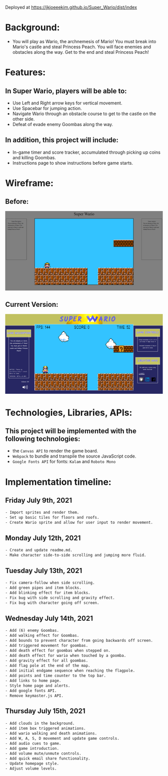 Deployed at https://jkjoeeekim.github.io/Super_Wario/dist/index

# Background:
- You will play as Wario, the archnemesis of Mario! You must break into Mario's castle and steal Princess Peach. You will face enemies and obstacles along the way. Get to the end and steal Princess Peach!

# Features:
## In Super Wario, players will be able to:
  - Use Left and Right arrow keys for vertical movement.
  - Use Spacebar for jumping action.
  - Navigate Wario through an obstacle course to get to the castle on the other side.
  - Defeat of evade enemy Goombas along the way.

## In addition, this project will include:
  - In-game timer and score tracker, accumulated through picking up coins and killing Goombas.
  - Instructions page to show instructions before game starts.

# Wireframe:
## Before:
![Alt text](./img/wireframe2.png)
## Current Version:
![Alt text](./img/current_version.png)

# Technologies, Libraries, APIs:
## This project will be implemented with the following technologies:
  - the `Canvas API` to render the game board.
  - `Webpack` to bundle and transpile the source JavaScript code.
  - `Google Fonts API` for fonts: `Kalam` and `Roboto Mono`

# Implementation timeline:
  ## Friday July 9th, 2021
    - Import sprites and render them.
    - Set up basic tiles for floors and roofs.
    - Create Wario sprite and allow for user input to render movement.

  ## Monday July 12th, 2021
    - Create and update readme.md.
    - Make character side-to-side scrolling and jumping more fluid.

  ## Tuesday July 13th, 2021
    - Fix camera-follow when side scrolling.
    - Add green pipes and item blocks.
    - Add blinking effect for item blocks.
    - Fix bug with side scrolling and gravity effect.
    - Fix bug with character going off screen.

  ## Wednesday July 14th, 2021
    - Add (6) enemy Goombas.
    - Add walking effect for Goombas.
    - Add bounds to prevent character from going backwards off screen.
    - Add triggered movement for goombas.
    - Add death effect for goombas when stepped on.
    - Add death effect for wario when touched by a goomba.
    - Add gravity effect for all goombas.
    - Add flag pole at the end of the map.
    - Add initial endgame sequence when reaching the flagpole.
    - Add points and time counter to the top bar.
    - Add links to home page.
    - Style home page and alerts.
    - Add google fonts API.
    - Remove keymaster.js API.

  ## Thursday July 15th, 2021
    - Add clouds in the background.
    - Add item box triggered animations.
    - Add wario walking and death animations.
    - Add W, A, S, D movement and update game controls.
    - Add audio cues to game.
    - Add game introduction.
    - Add volume mute/unmute controls.
    - Add quick email share functionality.
    - Update homepage style.
    - Adjust volume levels.